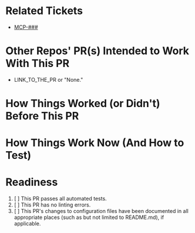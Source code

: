 # Related Tickets

<!-- If there is no Jira ticket for this PR, say why not. -->

- [MCP-###](https://jira.amida-tech.com/browse/MCP-###)

# Other Repos' PR(s) Intended to Work With This PR

- LINK_TO_THE_PR or "None."

# How Things Worked (or Didn't) Before This PR

<!-- You may say "See Jira Ticket X" if the Jira ticket has this info -->

# How Things Work Now (And How to Test)

<!-- Include test setup, testing steps, and expected results -->
<!-- You may say "See Jira Ticket X" if the Jira ticket has this info -->

# Readiness

<!--- Check all that apply, please provide context when a condition cannot be met. -->

1. [ ] This PR passes all automated tests.
2. [ ] This PR has no linting errors.
3. [ ] This PR's changes to configuration files have been documented in all appropriate places (such as but not limited to README.md), if applicable.
   <!--- Such as moving to a new branch on an API, modifying a table, running a script, etc. -->
   <!--- If yes, please document the changes here. -->